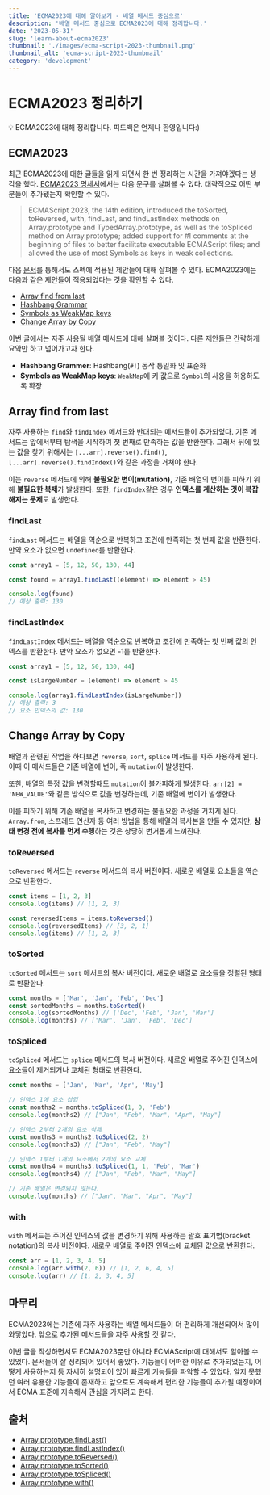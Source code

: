 ```yaml
---
title: 'ECMA2023에 대해 알아보기 - 배열 메서드 중심으로'
description: '배열 메서드 중심으로 ECMA2023에 대해 정리합니다.'
date: '2023-05-31'
slug: 'learn-about-ecma2023'
thumbnail: './images/ecma-script-2023-thumbnail.png'
thumbnail_alt: 'ecma-script-2023-thumbnail'
category: 'development'
---
```


# ECMA2023 정리하기

<Callout>💡 ECMA2023에 대해 정리합니다. 피드백은 언제나 환영입니다:)</Callout>

## ECMA2023

최근 ECMA2023에 대한 글들을 읽게 되면서 한 번 정리하는 시간을 가져야겠다는 생각을 했다.
[ECMA2023 명세서](https://tc39.es/ecma262/2023/)에서는 다음 문구를 살펴볼 수 있다.
대략적으로 어떤 부분들이 추가됐는지 확인할 수 있다.

> ECMAScript 2023, the 14th edition, introduced the toSorted, toReversed, with, findLast, and findLastIndex methods on Array.prototype and TypedArray.prototype, as well as the toSpliced method on Array.prototype; added support for #! comments at the beginning of files to better facilitate executable ECMAScript files; and allowed the use of most Symbols as keys in weak collections.

다음 [문서](https://github.com/tc39/proposals/blob/5d5b509133ab57f7953484354977b310d1414e21/finished-proposals.md)를 통해서도 스펙에 적용된 제안들에 대해 살펴볼 수 있다.
ECMA2023에는 다음과 같은 제안들이 적용되었다는 것을 확인할 수 있다.

- [Array find from last](https://github.com/tc39/proposal-array-find-from-last)
- [Hashbang Grammar](https://github.com/tc39/proposal-hashbang)
- [Symbols as WeakMap keys](https://github.com/tc39/proposal-symbols-as-weakmap-keys)
- [Change Array by Copy](https://github.com/tc39/proposal-change-array-by-copy)

이번 글에서는 자주 사용될 배열 메서드에 대해 살펴볼 것이다.
다른 제안들은 간략하게 요약만 하고 넘어가고자 한다.

- **Hashbang Grammer**: Hashbang(`#!`) 동작 통일화 및 표준화
- **Symbols as WeakMap keys**: `WeakMap`에 키 값으로 `Symbol`의 사용을 허용하도록 확장

## Array find from last

자주 사용하는 `find`와 `findIndex` 메서드와 반대되는 메서드들이 추가되었다.
기존 메서드는 앞에서부터 탐색을 시작하여 첫 번째로 만족하는 값을 반환한다.
그래서 뒤에 있는 값을 찾기 위해서는 `[...arr].reverse().find()`, `[...arr].reverse().findIndex()`와 같은 과정을 거쳐야 한다.

이는 `reverse` 메서드에 의해 **불필요한 변이(mutation)**, 기존 배열의 변이를 피하기 위해 **불필요한 복제**가 발생한다.
또한, `findIndex`같은 경우 **인덱스를 계산하는 것이 복잡해지는 문제**도 발생한다.

### findLast

`findLast` 메서드는 배열을 역순으로 반복하고 조건에 만족하는 첫 번째 값을 반환한다.
만약 요소가 없으면 `undefined`를 반환한다.

```js
const array1 = [5, 12, 50, 130, 44]

const found = array1.findLast((element) => element > 45)

console.log(found)
// 예상 출력: 130
```

### findLastIndex

`findLastIndex` 메서드는 배열을 역순으로 반복하고 조건에 만족하는 첫 번째 값의 인덱스를 반환한다.
만약 요소가 없으면 -1를 반환한다.

```js
const array1 = [5, 12, 50, 130, 44]

const isLargeNumber = (element) => element > 45

console.log(array1.findLastIndex(isLargeNumber))
// 예상 출력: 3
// 요소 인덱스의 값: 130
```

## Change Array by Copy

배열과 관련된 작업을 하다보면 `reverse`, `sort`, `splice` 메서드를 자주 사용하게 된다.
이때 이 메서드들은 기존 배열에 변이, 즉 `mutation`이 발생한다.

또한, 배열의 특정 값을 변경할때도 `mutation`이 불가피하게 발생한다.
`arr[2] = 'NEW_VALUE'`와 같은 방식으로 값을 변경하는데, 기존 배열에 변이가 발생한다.

이를 피하기 위해 기존 배열을 복사하고 변경하는 불필요한 과정을 거치게 된다.
`Array.from`, 스프레드 연산자 등 여러 방법을 통해 배열의 복사본을 만들 수 있지만,
**상태 변경 전에 복사를 먼저 수행**하는 것은 상당히 번거롭게 느껴진다.

### toReversed

`toReversed` 메서드는 `reverse` 메서드의 복사 버전이다.
새로운 배열로 요소들을 역순으로 반환한다.

```js
const items = [1, 2, 3]
console.log(items) // [1, 2, 3]

const reversedItems = items.toReversed()
console.log(reversedItems) // [3, 2, 1]
console.log(items) // [1, 2, 3]
```

### toSorted

`toSorted` 메서드는 `sort` 메서드의 복사 버전이다.
새로운 배열로 요소들을 정렬된 형태로 반환한다.

```js
const months = ['Mar', 'Jan', 'Feb', 'Dec']
const sortedMonths = months.toSorted()
console.log(sortedMonths) // ['Dec', 'Feb', 'Jan', 'Mar']
console.log(months) // ['Mar', 'Jan', 'Feb', 'Dec']
```

### toSpliced

`toSpliced` 메서드는 `splice` 메서드의 복사 버전이다.
새로운 배열로 주어진 인덱스에 요소들이 제거되거나 교체된 형태로 반환한다.

```js
const months = ['Jan', 'Mar', 'Apr', 'May']

// 인덱스 1에 요소 삽입
const months2 = months.toSpliced(1, 0, 'Feb')
console.log(months2) // ["Jan", "Feb", "Mar", "Apr", "May"]

// 인덱스 2부터 2개의 요소 삭제
const months3 = months2.toSpliced(2, 2)
console.log(months3) // ["Jan", "Feb", "May"]

// 인덱스 1부터 1개의 요소에서 2개의 요소 교체
const months4 = months3.toSpliced(1, 1, 'Feb', 'Mar')
console.log(months4) // ["Jan", "Feb", "Mar", "May"]

// 기존 배열은 변경되지 않는다.
console.log(months) // ["Jan", "Mar", "Apr", "May"]
```

### with

`with` 메서드는 주어진 인덱스의 값을 변경하기 위해 사용하는 괄호 표기법(bracket notation)의 복사 버전이다.
새로운 배열로 주어진 인덱스에 교체된 값으로 반환한다.

```js
const arr = [1, 2, 3, 4, 5]
console.log(arr.with(2, 6)) // [1, 2, 6, 4, 5]
console.log(arr) // [1, 2, 3, 4, 5]
```

## 마무리

ECMA2023에는 기존에 자주 사용하는 배열 메서드들이 더 편리하게 개선되어서 많이 와닿았다.
앞으로 추가된 메서드들을 자주 사용할 것 같다.

이번 글을 작성하면서도 ECMA2023뿐만 아니라 ECMAScript에 대해서도 알아볼 수 있었다.
문서들이 잘 정리되어 있어서 좋았다.
기능들이 어떠한 이유로 추가되었는지, 어떻게 사용하는지 등 자세히 설명되어 있어 빠르게 기능들을 파악할 수 있었다.
알지 못했던 여러 유용한 기능들이 존재하고 앞으로도 계속해서 편리한 기능들이 추가될 예정이어서 ECMA 표준에 지속해서 관심을 가지려고 한다.

## 출처

- [Array.prototype.findLast()](https://developer.mozilla.org/en-US/docs/Web/JavaScript/Reference/Global_Objects/Array/findLast)
- [Array.prototype.findLastIndex()](https://developer.mozilla.org/en-US/docs/Web/JavaScript/Reference/Global_Objects/Array/findLastIndex)
- [Array.prototype.toReversed()](https://developer.mozilla.org/en-US/docs/Web/JavaScript/Reference/Global_Objects/Array/toReversed)
- [Array.prototype.toSorted()](https://developer.mozilla.org/en-US/docs/Web/JavaScript/Reference/Global_Objects/Array/toSorted)
- [Array.prototype.toSpliced()](https://developer.mozilla.org/en-US/docs/Web/JavaScript/Reference/Global_Objects/Array/toSpliced)
- [Array.prototype.with()](https://developer.mozilla.org/en-US/docs/Web/JavaScript/Reference/Global_Objects/Array/with)
